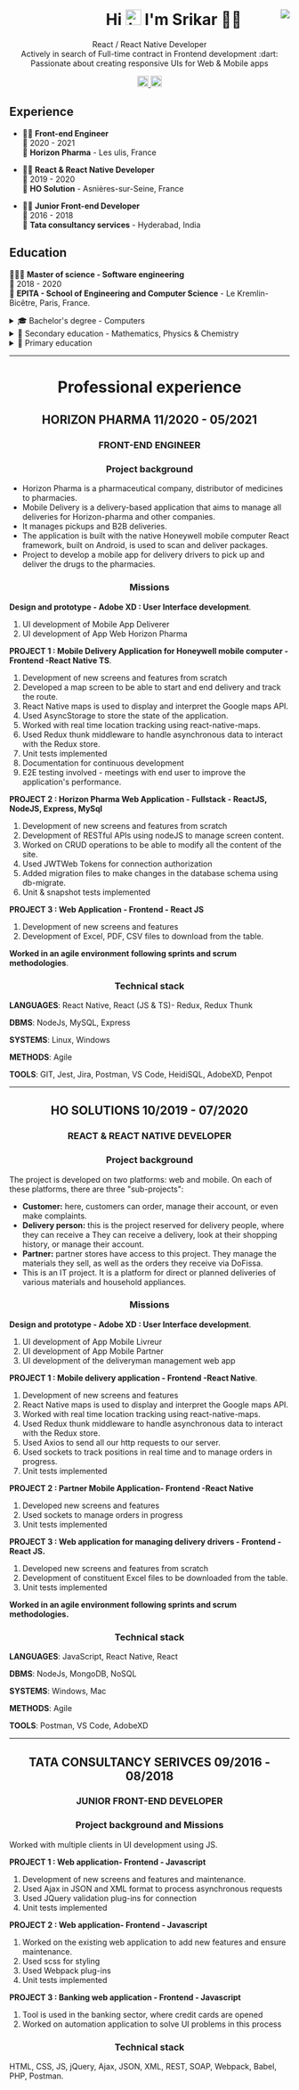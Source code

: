 <h1 align='center'>
  &nbsp;&nbsp;&nbsp;&nbsp;&nbsp;&nbsp;&nbsp;&nbsp;&nbsp;&nbsp;&nbsp;&nbsp;&nbsp;&nbsp;&nbsp;
 Hi  
 <img src="https://user-images.githubusercontent.com/1303154/88677602-1635ba80-d120-11ea-84d8-d263ba5fc3c0.gif" width="28px" alt="hi"> 
 I'm Srikar 👨‍💻
 <a href='https://github.com/Vijaysreekar4994/'><img align="right" src="https://img.shields.io/badge/Fran%C3%A7ais-FR-blue" /></a>
</h1>


<p align='center'> 
   React / React Native Developer 
<!-- 	<img height="15px" src="https://img.shields.io/badge/-React-61DBFB?style=for-the-badge&labelColor=black&logo=react&logoColor=61DBFB" />
	<img height="15px" src="https://img.shields.io/badge/React_Native-20232A?style=for-the-badge&logo=react&logoColor=61DAFB" /> -->
	<br />
   Actively in search of Full-time contract in Frontend development :dart: <br />
   Passionate about creating responsive UIs for Web & Mobile apps
</p>

<p align='center'>
   <a href="https://www.linkedin.com/in/pvsb/">
    <img height="20px" src="https://img.shields.io/badge/linkedin-%230077B5.svg?&style=for-the-badge&logo=linkedin&logoColor=white" />
  </a>
		<a href='mailto:pvsrikar@mail.fr'>
		<img height="20px" src="https://img.shields.io/badge/pvsrikar%40mail.fr-%F0%9F%93%A7-lightgrey" />
	</a>
</p>




## Experience

- 👨‍💻 **Front-end Engineer**\
📆 2020 - 2021\
📍 **Horizon Pharma** - Les ulis, France

- 👨‍💻 **React & React Native Developer**\
📆 2019 - 2020\
📍 **HO Solution** - Asnières-sur-Seine, France

- 👨‍💻 **Junior Front-end Developer**\
📆 2016 - 2018\
📍 **Tata consultancy services** - Hyderabad, India

## Education
👨🏽‍🎓 **Master of science - Software engineering**\
📆 2018 - 2020\
📍 **EPITA - School of Engineering and Computer Science** - Le Kremlin-Bicêtre, Paris, France.

<details>
<summary>🎓 Bachelor's degree - Computers</summary>
 
📆 2012 - 2015\
📍 Osmania university - Hyderabad, India.
</details>

<details>
<summary>🏫 Secondary education - Mathematics, Physics & Chemistry</summary>

📆 2010 - 2012\
📍 Narayana Junior College - Hyderabad, India.
</details>

<details>
<summary>🏫 Primary education</summary>
 
📆 2000 - 2010\
📍 ShantiNiketan High school - Hyderabad, India.
</details>


---

<h1 align="center">Professional experience</h1>
<h2 align="center">HORIZON PHARMA 11/2020 - 05/2021</h2>
<h3 align="center">FRONT-END ENGINEER</h3>
<h3 align="center">Project background</h3>

- Horizon Pharma is a pharmaceutical company, distributor of medicines to pharmacies.
- Mobile Delivery is a delivery-based application that aims to manage all deliveries for Horizon-pharma and other companies.
- It manages pickups and B2B deliveries.
- The application is built with the native Honeywell mobile computer React framework, built on Android, is used to scan and deliver packages.
- Project to develop a mobile app for delivery drivers to pick up and deliver the drugs to the pharmacies.

<h3 align="center">Missions</h3>

**Design and prototype - Adobe XD : User Interface development**.
1. UI development of Mobile App Deliverer
2. UI development of App Web Horizon Pharma

**PROJECT 1 : Mobile Delivery Application for Honeywell mobile computer - Frontend -React Native TS**.

1. Development of new screens and features from scratch
2. Developed a map screen to be able to start and end delivery and track the route.
3. React Native maps is used to display and interpret the Google maps API.
4. Used AsyncStorage to store the state of the application.
5. Worked with real time location tracking using react-native-maps.
6. Used Redux thunk middleware to handle asynchronous data to interact with the Redux store.
7. Unit tests implemented
8. Documentation for continuous development
9. E2E testing involved - meetings with end user to improve the application's performance.

**PROJECT 2 : Horizon Pharma Web Application - Fullstack - ReactJS, NodeJS, Express, MySql**

1. Development of new screens and features from scratch
2. Development of RESTful APIs using nodeJS to manage screen content.
3. Worked on CRUD operations to be able to modify all the content of the site.
4. Used JWTWeb Tokens for connection authorization
5. Added migration files to make changes in the database schema using db-migrate.
6. Unit & snapshot tests implemented

**PROJECT 3 : Web Application - Frontend - React JS**

1. Development of new screens and features
2. Development of Excel, PDF, CSV files to download from the table.

**Worked in an agile environment following sprints and scrum methodologies**.

<h3 align="center">Technical stack</h3>

**LANGUAGES**: React Native, React (JS & TS)- Redux, Redux Thunk

**DBMS**: NodeJs, MySQL, Express

**SYSTEMS**: Linux, Windows

**METHODS**: Agile

**TOOLS**: GIT, Jest, Jira, Postman, VS Code, HeidiSQL, AdobeXD, Penpot

---


<h2 align="center">HO SOLUTIONS 10/2019 - 07/2020</h2>
<h3 align="center">REACT & REACT NATIVE DEVELOPER</h3>
<h3 align="center">Project background</h3>

The project is developed on two platforms: web and mobile.
On each of these platforms, there are three "sub-projects":
- **Customer:** here, customers can order, manage their account, or even make complaints.
- **Delivery person:** this is the project reserved for delivery people, where they can receive a They can receive a delivery, look at their shopping history, or manage their account.
- **Partner:** partner stores have access to this project. They manage the materials they sell, as well as the orders they receive via DoFissa.
- This is an IT project. It is a platform for direct or planned deliveries of various materials and household appliances. 


<h3 align="center">Missions</h3>

**Design and prototype - Adobe XD : User Interface development**.

1. UI development of App Mobile Livreur
2. UI development of App Mobile Partner
3. UI development of the deliveryman management web app

**PROJECT 1 : Mobile delivery application - Frontend -React Native**.

1. Development of new screens and features
2. React Native maps is used to display and interpret the Google maps API.
3. Worked with real time location tracking using react-native-maps.
4. Used Redux thunk middleware to handle asynchronous data to interact with the Redux store.
5. Used Axios to send all our http requests to our server.
6. Used sockets to track positions in real time and to manage orders in progress.
7. Unit tests implemented

**PROJECT 2 : Partner Mobile Application- Frontend -React Native**

1. Developed new screens and features
2. Used sockets to manage orders in progress
3. Unit tests implemented

**PROJECT 3 : Web application for managing delivery drivers - Frontend - React JS.**

1. Developed new screens and features from scratch
2. Development of constituent Excel files to be downloaded from the table.
3. Unit tests implemented

**Worked in an agile environment following sprints and scrum methodologies.**

<h3 align="center">Technical stack</h3>

**LANGUAGES**: JavaScript, React Native, React 

**DBMS**: NodeJs, MongoDB, NoSQL

**SYSTEMS**: Windows, Mac

**METHODS**: Agile

**TOOLS**: Postman, VS Code, AdobeXD 

---

<h2 align="center">TATA CONSULTANCY SERIVCES 09/2016 - 08/2018</h2>
<h3 align="center">JUNIOR FRONT-END DEVELOPER</h3>
<h3 align="center">Project background and Missions</h3>

Worked with multiple clients in UI development using JS.

**PROJECT 1 : Web application- Frontend - Javascript**

1. Development of new screens and features and maintenance.
2. Used Ajax in JSON and XML format to process asynchronous requests
3. Used JQuery validation plug-ins for connection
4. Unit tests implemented

**PROJECT 2 : Web application- Frontend - Javascript**

1. Worked on the existing web application to add new features and ensure maintenance.
2. Used scss for styling
3. Used Webpack plug-ins
4. Unit tests implemented

**PROJECT 3 : Banking web application - Frontend - Javascript**

1. Tool is used in the banking sector, where credit cards are opened
2. Worked on automation application to solve UI problems in this process

<h3 align="center">Technical stack</h3>

HTML, CSS, JS, jQuery, Ajax, JSON, XML, REST, SOAP, Webpack, Babel, PHP, Postman.
